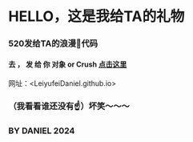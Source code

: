 # HELLO，这是我给TA的礼物
### 520发给TA的浪漫💒代码
####  去 ， 发  给  你  对象 or Crush    [点击这里](LeiyufeiDaniel.github.io) 
网址：<LeiyufeiDaniel.github.io>
### （我看看谁还没有☝）坏笑～～～ 
### BY DANIEL 2024
